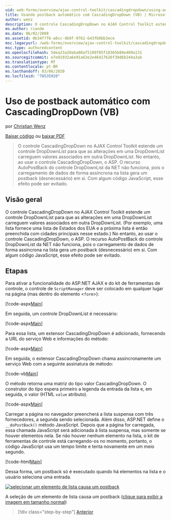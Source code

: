 ```yaml
---
uid: web-forms/overview/ajax-control-toolkit/cascadingdropdown/using-auto-postback-with-cascadingdropdown-vb
title: Usando postback automático com CascadingDropDown (VB) | Microsoft Docs
author: wenz
description: O controle CascadingDropDown no AJAX Control Toolkit estende um controle DropDownList para que as alterações em uma DropDownList carreguem valores associados em anoth...
ms.author: riande
ms.date: 06/02/2008
ms.assetid: 0b34f7f6-a0cc-4b9f-9761-643fb0bb3ece
msc.legacyurl: /web-forms/overview/ajax-control-toolkit/cascadingdropdown/using-auto-postback-with-cascadingdropdown-vb
msc.type: authoredcontent
ms.openlocfilehash: 5dea23a20aba00af5109f05f18365b89e409a131
ms.sourcegitcommit: e7e91932a6e91a63e2e46417626f39d6b244a3ab
ms.translationtype: MT
ms.contentlocale: pt-BR
ms.lasthandoff: 03/06/2020
ms.locfileid: "78535920"
---
```

# <a name="using-auto-postback-with-cascadingdropdown-vb"></a>Uso de postback automático com CascadingDropDown (VB)

por [Christian Wenz](https://github.com/wenz)

[Baixar código](https://download.microsoft.com/download/9/0/7/907760b1-2c60-4f81-aeb6-ca416a573b0d/cascadingdropdown3.vb.zip) ou [baixar PDF](https://download.microsoft.com/download/2/d/c/2dc10e34-6983-41d4-9c08-f78f5387d32b/cascadingdropdown3VB.pdf)

> O controle CascadingDropDown no AJAX Control Toolkit estende um controle DropDownList para que as alterações em uma DropDownList carreguem valores associados em outra DropDownList. No entanto, ao usar o controle CascadingDropDown, o ASP. O recurso AutoPostBack do controle DropDownList da NET não funciona, pois o carregamento de dados de forma assíncrona na lista gera um postback (desnecessário) em si. Com algum código JavaScript, esse efeito pode ser evitado.

## <a name="overview"></a>Visão geral

O controle CascadingDropDown no AJAX Control Toolkit estende um controle DropDownList para que as alterações em uma DropDownList carreguem valores associados em outra DropDownList. (Por exemplo, uma lista fornece uma lista de Estados dos EUA e a próxima lista é então preenchida com cidades principais nesse estado.) No entanto, ao usar o controle CascadingDropDown, o ASP. O recurso AutoPostBack do controle DropDownList da NET não funciona, pois o carregamento de dados de forma assíncrona na lista gera um postback (desnecessário) em si. Com algum código JavaScript, esse efeito pode ser evitado.

## <a name="steps"></a>Etapas

Para ativar a funcionalidade do ASP.NET AJAX e do kit de ferramentas de controle, o controle de `ScriptManager` deve ser colocado em qualquer lugar na página (mas dentro do elemento &lt;`form`&gt;):

[!code-aspx[Main](using-auto-postback-with-cascadingdropdown-vb/samples/sample1.aspx)]

Em seguida, um controle DropDownList é necessário:

[!code-aspx[Main](using-auto-postback-with-cascadingdropdown-vb/samples/sample2.aspx)]

Para essa lista, um extensor CascadingDropDown é adicionado, fornecendo a URL do serviço Web e informações do método:

[!code-aspx[Main](using-auto-postback-with-cascadingdropdown-vb/samples/sample3.aspx)]

Em seguida, o extensor CascadingDropDown chama assincronamente um serviço Web com a seguinte assinatura de método:

[!code-vb[Main](using-auto-postback-with-cascadingdropdown-vb/samples/sample4.vb)]

O método retorna uma matriz do tipo valor CascadingDropDown. O construtor do tipo espera primeiro a legenda da entrada da lista e, em seguida, o valor (HTML `value` atributo).

[!code-aspx[Main](using-auto-postback-with-cascadingdropdown-vb/samples/sample5.aspx)]

Carregar a página no navegador preencherá a lista suspensa com três fornecedores, a segunda sendo selecionada. Além disso, ASP.NET define o `__doPostBack()` método JavaScript. Depois que a página for carregada, essa chamada JavaScript será adicionada à lista suspensa, mas somente se houver elementos nela. Se não houver nenhum elemento na lista, o kit de ferramentas de controle está carregando-os no momento, portanto, o código JavaScript usa um tempo limite e tenta novamente em um meio segundo.

[!code-html[Main](using-auto-postback-with-cascadingdropdown-vb/samples/sample6.html)]

Dessa forma, um postback só é executado quando há elementos na lista e o usuário seleciona uma entrada.

[![selecionar um elemento de lista causa um postback](using-auto-postback-with-cascadingdropdown-vb/_static/image2.png)](using-auto-postback-with-cascadingdropdown-vb/_static/image1.png)

A seleção de um elemento de lista causa um postback ([clique para exibir a imagem em tamanho normal](using-auto-postback-with-cascadingdropdown-vb/_static/image3.png))

> [!div class="step-by-step"]
> [Anterior](presetting-list-entries-with-cascadingdropdown-vb.md)
